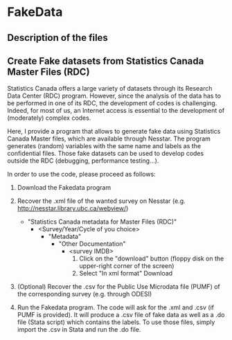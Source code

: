 # FakeData

## Description of the files

## Create Fake datasets from Statistics Canada Master Files (RDC)

Statistics Canada offers a large variety of datasets through its Research Data Center (RDC) program. However, since the analysis of the data has to be performed in one of its RDC, the development of codes is challenging. Indeed, for most of us, an Internet access is essential to the development of (moderately) complex codes.

Here, I provide a program that allows to generate fake data using Statistics Canada Master files, which are available through Nesstar. The program generates (random) variables with the same name and labels as the confidential files. Those fake datasets can be used to develop codes outside the RDC (debugging, performance testing...).

In order to use the code, please proceed as follows:

1. Download the Fakedata program

2. Recover the .xml file of the wanted survey on Nesstar (e.g. http://nesstar.library.ubc.ca/webview/)
   + "Statistics Canada metadata for Master Files (RDC)"
     + <Survey/Year/Cycle of you choice>
       + "Metadata"
         + "Other Documentation"
           + \<survey IMDB\>
             1. Click on the "download" button (floppy disk on the upper-right corner of the screen)
             2. Select "In xml format" Download

3. (Optional) Recover the .csv for the Public Use Microdata file (PUMF) of the corresponding survey (e.g. through ODESI)

4. Run the Fakedata program. The code will  ask for the .xml and .csv (if PUMF is provided). It will produce a .csv file of fake data as well as a .do file (Stata script) which contains the labels. To use those files, simply import the .csv in Stata and run the .do file.

